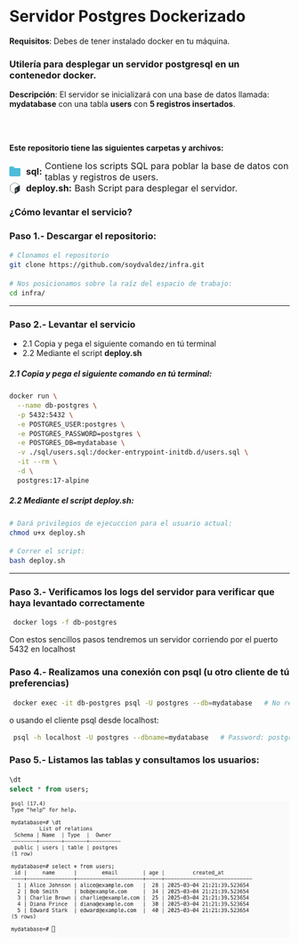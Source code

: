 # Servidor Postgres Dockerizado
**Requisitos**: Debes de tener instalado docker en tu máquina.

### Utilería para desplegar un servidor postgresql en un contenedor docker.

**Descripción**: El servidor se inicializará con una base de datos llamada: **mydatabase** con una tabla **users** con **5 registros insertados**.

<br>
<br>

**Este repositorio tiene las siguientes carpetas y archivos:**

<div style="display: flex; flex-direction: row;align-items: center;">
 <img src="assets/image.png" alt="alt text" width="20" height="20">
 <span style="font-size: 16px; margin-left:10px;font-weight: bold">sql:</span>
 <span style="font-size: 16px; margin-left:5px">
 Contiene los scripts SQL para poblar la base de datos con tablas y registros de users.
</span>
</div>

<div style="display: flex; flex-direction: row;align-items: center; margin-bottom:10px">
 <img src="assets/image-1.png" alt="alt text" width="20" height="20">
 <span style="font-size: 16px; margin-left:10px;font-weight: bold">deploy.sh:</span>
 <span style="font-size: 16px; margin-left:5px">
 Bash Script para desplegar el servidor.
</span>
</div>

### ¿Cómo levantar el servicio?

### Paso 1.- Descargar el repositorio:

```bash
# Clonamos el repositorio
git clone https://github.com/soydvaldez/infra.git

# Nos posicionamos sobre la raíz del espacio de trabajo:
cd infra/
```
*** 
### Paso 2.- Levantar el servicio 
  - 2.1 Copia y pega el siguiente comando en tú terminal
  - 2.2 Mediante el script **deploy.sh**

##### 2.1 Copia y pega el siguiente comando en tú terminal:
```bash
docker run \
  --name db-postgres \
  -p 5432:5432 \
  -e POSTGRES_USER:postgres \
  -e POSTGRES_PASSWORD=postgres \
  -e POSTGRES_DB=mydatabase \
  -v ./sql/users.sql:/docker-entrypoint-initdb.d/users.sql \
  -it --rm \
  -d \
  postgres:17-alpine
```

##### 2.2 Mediante el script **deploy.sh**:

```bash
# Dará privilegios de ejecuccion para el usuario actual:
chmod u+x deploy.sh

# Correr el script:
bash deploy.sh
```
***
### Paso 3.- Verificamos los logs del servidor para verificar que haya levantado correctamente
```bash
 docker logs -f db-postgres
```

Con estos sencillos pasos tendremos un servidor corriendo por el puerto 5432 en localhost

### Paso 4.- Realizamos una conexión con psql (u otro cliente de tú preferencias)
```bash 
 docker exec -it db-postgres psql -U postgres --db=mydatabase   # No requiere password
```

o usando el cliente psql desde localhost:

```bash 
 psql -h localhost -U postgres --dbname=mydatabase   # Password: postgres
```

### Paso 5.- Listamos las tablas y consultamos los usuarios:
```sql
\dt
select * from users;
```
![alt text](assets/consola.png)